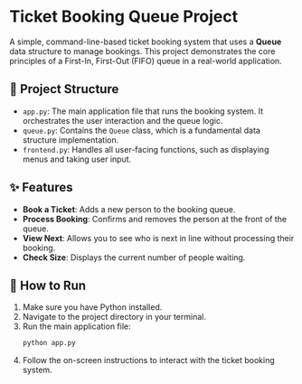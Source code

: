 # Ticket Booking Queue Project

A simple, command-line-based ticket booking system that uses a **Queue** data structure to manage bookings. This project demonstrates the core principles of a First-In, First-Out (FIFO) queue in a real-world application.

## 📁 Project Structure

* `app.py`: The main application file that runs the booking system. It orchestrates the user interaction and the queue logic.
* `queue.py`: Contains the `Queue` class, which is a fundamental data structure implementation.
* `frontend.py`: Handles all user-facing functions, such as displaying menus and taking user input.

## ✨ Features

* **Book a Ticket**: Adds a new person to the booking queue.
* **Process Booking**: Confirms and removes the person at the front of the queue.
* **View Next**: Allows you to see who is next in line without processing their booking.
* **Check Size**: Displays the current number of people waiting.

## 🚀 How to Run

1.  Make sure you have Python installed.
2.  Navigate to the project directory in your terminal.
3.  Run the main application file:
    ```bash
    python app.py
    ```
4.  Follow the on-screen instructions to interact with the ticket booking system.

